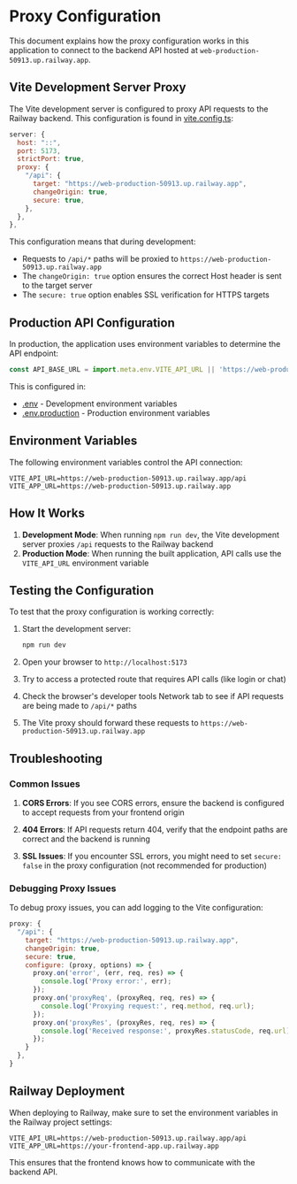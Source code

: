 # Proxy Configuration

This document explains how the proxy configuration works in this application to connect to the backend API hosted at `web-production-50913.up.railway.app`.

## Vite Development Server Proxy

The Vite development server is configured to proxy API requests to the Railway backend. This configuration is found in [vite.config.ts](file:///c%3A/Users/chint/Downloads/webapp_1%20-%20Copy/vite.config.ts):

```javascript
server: {
  host: "::",
  port: 5173,
  strictPort: true,
  proxy: {
    "/api": {
      target: "https://web-production-50913.up.railway.app",
      changeOrigin: true,
      secure: true,
    },
  },
},
```

This configuration means that during development:
- Requests to `/api/*` paths will be proxied to `https://web-production-50913.up.railway.app`
- The `changeOrigin: true` option ensures the correct Host header is sent to the target server
- The `secure: true` option enables SSL verification for HTTPS targets

## Production API Configuration

In production, the application uses environment variables to determine the API endpoint:

```javascript
const API_BASE_URL = import.meta.env.VITE_API_URL || 'https://web-production-50913.up.railway.app/api';
```

This is configured in:
- [.env](file:///c%3A/Users/chint/Downloads/webapp_1%20-%20Copy/.env) - Development environment variables
- [.env.production](file:///c%3A/Users/chint/Downloads/webapp_1%20-%20Copy/.env.production) - Production environment variables

## Environment Variables

The following environment variables control the API connection:

```
VITE_API_URL=https://web-production-50913.up.railway.app/api
VITE_APP_URL=https://web-production-50913.up.railway.app
```

## How It Works

1. **Development Mode**: When running `npm run dev`, the Vite development server proxies `/api` requests to the Railway backend
2. **Production Mode**: When running the built application, API calls use the `VITE_API_URL` environment variable

## Testing the Configuration

To test that the proxy configuration is working correctly:

1. Start the development server:
   ```bash
   npm run dev
   ```

2. Open your browser to `http://localhost:5173`

3. Try to access a protected route that requires API calls (like login or chat)

4. Check the browser's developer tools Network tab to see if API requests are being made to `/api/*` paths

5. The Vite proxy should forward these requests to `https://web-production-50913.up.railway.app`

## Troubleshooting

### Common Issues

1. **CORS Errors**: If you see CORS errors, ensure the backend is configured to accept requests from your frontend origin

2. **404 Errors**: If API requests return 404, verify that the endpoint paths are correct and the backend is running

3. **SSL Issues**: If you encounter SSL errors, you might need to set `secure: false` in the proxy configuration (not recommended for production)

### Debugging Proxy Issues

To debug proxy issues, you can add logging to the Vite configuration:

```javascript
proxy: {
  "/api": {
    target: "https://web-production-50913.up.railway.app",
    changeOrigin: true,
    secure: true,
    configure: (proxy, options) => {
      proxy.on('error', (err, req, res) => {
        console.log('Proxy error:', err);
      });
      proxy.on('proxyReq', (proxyReq, req, res) => {
        console.log('Proxying request:', req.method, req.url);
      });
      proxy.on('proxyRes', (proxyRes, req, res) => {
        console.log('Received response:', proxyRes.statusCode, req.url);
      });
    }
  },
}
```

## Railway Deployment

When deploying to Railway, make sure to set the environment variables in the Railway project settings:

```
VITE_API_URL=https://web-production-50913.up.railway.app/api
VITE_APP_URL=https://your-frontend-app.up.railway.app
```

This ensures that the frontend knows how to communicate with the backend API.